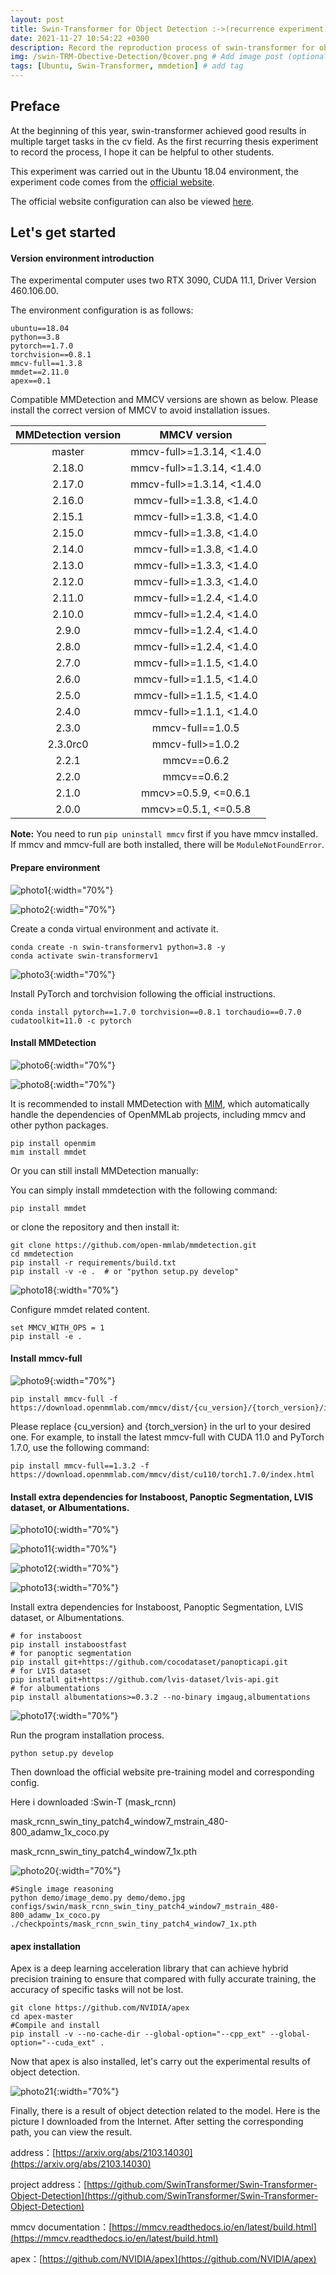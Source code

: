 ```yaml
---
layout: post
title: Swin-Transformer for Object Detection :->(recurrence experiment)
date: 2021-11-27 10:54:22 +0300
description: Record the reproduction process of swin-transformer for object detection. # Add post description (optional)
img: /swin-TRM-Obective-Detection/0cover.png # Add image post (optional)
tags: [Ubuntu, Swin-Transformer, mmdetion] # add tag
---
```


## Preface
At the beginning of this year, swin-transformer achieved good results in multiple target tasks in the cv field. As the first recurring thesis experiment to record the process, I hope it can be helpful to other students.

This experiment was carried out in the Ubuntu 18.04 environment, the experiment code comes from the [official website](https://github.com/SwinTransformer/Swin-Transformer-Object-Detection).

The official website configuration can also be viewed [here](https://github.com/open-mmlab/mmdetection/blob/master/docs/get_started.md).

## Let's get started

#### Version environment introduction

The experimental computer uses two RTX 3090, CUDA 11.1, Driver Version 460.106.00.

The environment configuration is as follows:
```shell
ubuntu==18.04
python==3.8
pytorch==1.7.0
torchvision==0.8.1
mmcv-full==1.3.8
mmdet==2.11.0
apex==0.1
```

Compatible MMDetection and MMCV versions are shown as below. Please install the correct version of MMCV to avoid installation issues.

| MMDetection version |    MMCV version     |
|:-------------------:|:-------------------:|
| master              | mmcv-full>=1.3.14, <1.4.0 |
| 2.18.0              | mmcv-full>=1.3.14, <1.4.0 |
| 2.17.0              | mmcv-full>=1.3.14, <1.4.0 |
| 2.16.0              | mmcv-full>=1.3.8, <1.4.0 |
| 2.15.1              | mmcv-full>=1.3.8, <1.4.0 |
| 2.15.0              | mmcv-full>=1.3.8, <1.4.0 |
| 2.14.0              | mmcv-full>=1.3.8, <1.4.0 |
| 2.13.0              | mmcv-full>=1.3.3, <1.4.0 |
| 2.12.0              | mmcv-full>=1.3.3, <1.4.0 |
| 2.11.0              | mmcv-full>=1.2.4, <1.4.0 |
| 2.10.0              | mmcv-full>=1.2.4, <1.4.0 |
| 2.9.0               | mmcv-full>=1.2.4, <1.4.0 |
| 2.8.0               | mmcv-full>=1.2.4, <1.4.0 |
| 2.7.0               | mmcv-full>=1.1.5, <1.4.0 |
| 2.6.0               | mmcv-full>=1.1.5, <1.4.0 |
| 2.5.0               | mmcv-full>=1.1.5, <1.4.0 |
| 2.4.0               | mmcv-full>=1.1.1, <1.4.0 |
| 2.3.0               | mmcv-full==1.0.5    |
| 2.3.0rc0            | mmcv-full>=1.0.2    |
| 2.2.1               | mmcv==0.6.2         |
| 2.2.0               | mmcv==0.6.2         |
| 2.1.0               | mmcv>=0.5.9, <=0.6.1|
| 2.0.0               | mmcv>=0.5.1, <=0.5.8|

**Note:** You need to run `pip uninstall mmcv` first if you have mmcv installed.
If mmcv and mmcv-full are both installed, there will be `ModuleNotFoundError`.

#### Prepare environment
![photo1]({{site.baseurl}}/assets/img/swin-TRM-Obective-Detection/1.png){:width="70%"}

![photo2]({{site.baseurl}}/assets/img/swin-TRM-Obective-Detection/2.png){:width="70%"}

Create a conda virtual environment and activate it.
```shell
conda create -n swin-transformerv1 python=3.8 -y
conda activate swin-transformerv1
```

![photo3]({{site.baseurl}}/assets/img/swin-TRM-Obective-Detection/3.png){:width="70%"}

Install PyTorch and torchvision following the official instructions.
```shell
conda install pytorch==1.7.0 torchvision==0.8.1 torchaudio==0.7.0 cudatoolkit=11.0 -c pytorch
```

#### Install MMDetection
![photo6]({{site.baseurl}}/assets/img/swin-TRM-Obective-Detection/6.png){:width="70%"}

![photo8]({{site.baseurl}}/assets/img/swin-TRM-Obective-Detection/8.png){:width="70%"}

It is recommended to install MMDetection with [MIM](https://github.com/open-mmlab/mim), which automatically handle the dependencies of OpenMMLab projects, including mmcv and other python packages.
```shell
pip install openmim
mim install mmdet
```
Or you can still install MMDetection manually:

You can simply install mmdetection with the following command:
```shell
pip install mmdet
```

or clone the repository and then install it:
```shell
git clone https://github.com/open-mmlab/mmdetection.git
cd mmdetection
pip install -r requirements/build.txt
pip install -v -e .  # or "python setup.py develop"
```
![photo18]({{site.baseurl}}/assets/img/swin-TRM-Obective-Detection/18.png){:width="70%"}

Configure mmdet related content.
```shell
set MMCV_WITH_OPS = 1
pip install -e .
```

#### Install mmcv-full
![photo9]({{site.baseurl}}/assets/img/swin-TRM-Obective-Detection/9.png){:width="70%"}

```shell
pip install mmcv-full -f https://download.openmmlab.com/mmcv/dist/{cu_version}/{torch_version}/index.html
```

Please replace {cu_version} and {torch_version} in the url to your desired one. For example, to install the latest mmcv-full with CUDA 11.0 and PyTorch 1.7.0, use the following command:
```shell
pip install mmcv-full==1.3.2 -f https://download.openmmlab.com/mmcv/dist/cu110/torch1.7.0/index.html
```

#### Install extra dependencies for Instaboost, Panoptic Segmentation, LVIS dataset, or Albumentations.
![photo10]({{site.baseurl}}/assets/img/swin-TRM-Obective-Detection/10.png){:width="70%"}

![photo11]({{site.baseurl}}/assets/img/swin-TRM-Obective-Detection/11.png){:width="70%"}

![photo12]({{site.baseurl}}/assets/img/swin-TRM-Obective-Detection/12.png){:width="70%"}

![photo13]({{site.baseurl}}/assets/img/swin-TRM-Obective-Detection/13.png){:width="70%"}

Install extra dependencies for Instaboost, Panoptic Segmentation, LVIS dataset, or Albumentations.
```shell
# for instaboost
pip install instaboostfast
# for panoptic segmentation
pip install git+https://github.com/cocodataset/panopticapi.git
# for LVIS dataset
pip install git+https://github.com/lvis-dataset/lvis-api.git
# for albumentations
pip install albumentations>=0.3.2 --no-binary imgaug,albumentations
```

![photo17]({{site.baseurl}}/assets/img/swin-TRM-Obective-Detection/17.png){:width="70%"}

Run the program installation process.
```shell
python setup.py develop
```

Then download the official website pre-training model and corresponding config.

Here i downloaded :Swin-T (mask_rcnn)

mask_rcnn_swin_tiny_patch4_window7_mstrain_480-800_adamw_1x_coco.py

mask_rcnn_swin_tiny_patch4_window7_1x.pth

![photo20]({{site.baseurl}}/assets/img/swin-TRM-Obective-Detection/20.png){:width="70%"}
```shell
#Single image reasoning
python demo/image_demo.py demo/demo.jpg configs/swin/mask_rcnn_swin_tiny_patch4_window7_mstrain_480-800_adamw_1x_coco.py ./checkpoints/mask_rcnn_swin_tiny_patch4_window7_1x.pth
```

#### apex installation
Apex is a deep learning acceleration library that can achieve hybrid precision training to ensure that compared with fully accurate training, the accuracy of specific tasks will not be lost.
```shell
git clone https://github.com/NVIDIA/apex
cd apex-master
#Compile and install
pip install -v --no-cache-dir --global-option="--cpp_ext" --global-option="--cuda_ext" .
```

Now that apex is also installed, let's carry out the experimental results of object detection.

![photo21]({{site.baseurl}}/assets/img/swin-TRM-Obective-Detection/21.png){:width="70%"}

Finally, there is a result of object detection related to the model. Here is the picture I downloaded from the Internet. After setting the corresponding path, you can view the result.

address：[https://arxiv.org/abs/2103.14030](https://arxiv.org/abs/2103.14030)

project address：[https://github.com/SwinTransformer/Swin-Transformer-Object-Detection](https://github.com/SwinTransformer/Swin-Transformer-Object-Detection)

mmcv documentation：[https://mmcv.readthedocs.io/en/latest/build.html](https://mmcv.readthedocs.io/en/latest/build.html)

apex：[https://github.com/NVIDIA/apex](https://github.com/NVIDIA/apex)
